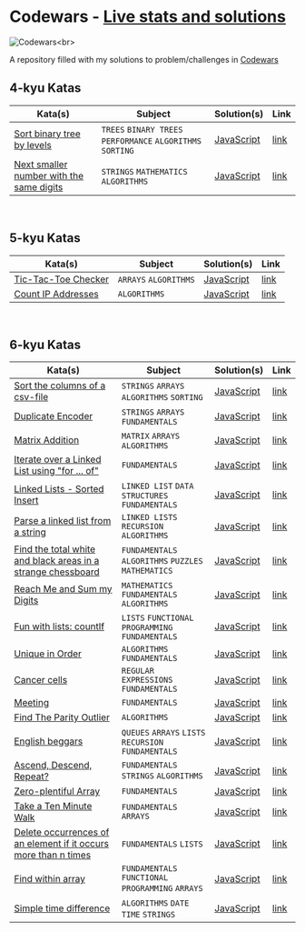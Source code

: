 # Codewars - [Live stats and solutions](https://www.codewars.com/users/juleanrod/stats)

![Codewars](https://github.r2v.ch/codewars?user=juleanrod&stroke=rgb(72,209,141))<br>

A repository filled with my solutions to problem/challenges in [Codewars](https://www.codewar.com)
<br>

## 4-kyu Katas
| Kata(s) | Subject | Solution(s) | Link |
|--|--|--|--|
| [Sort binary tree by levels](https://github.com/juleanrod/codewars/tree/main/javascript/4-kyu) | `TREES` `BINARY TREES` `PERFORMANCE` `ALGORITHMS` `SORTING` | [JavaScript](https://github.com/juleanrod/codewars/blob/main/javascript/4-kyu/sortBinaryTreebyLeves.js) | [link](https://www.codewars.com/kata/52bef5e3588c56132c0003bc) |
| [Next smaller number with the same digits](https://github.com/juleanrod/codewars/tree/main/javascript/4-kyu) | `STRINGS` `MATHEMATICS` `ALGORITHMS`| [JavaScript](https://github.com/juleanrod/codewars/blob/main/javascript/4-kyu/NextSmaller.js) | [link](https://www.codewars.com/kata/5659c6d896bc135c4c00021e) |

<br>

## 5-kyu Katas
| Kata(s) | Subject | Solution(s) | Link |
|--|--|--|--|
| [Tic-Tac-Toe Checker](https://github.com/juleanrod/codewars/tree/main/javascript/5-kyu) | `ARRAYS` `ALGORITHMS` | [JavaScript](https://github.com/juleanrod/codewars/blob/main/javascript/5-kyu/ticTacToe.js) | [link](https://www.codewars.com/kata/525caa5c1bf619d28c000335) |
| [Count IP Addresses](https://github.com/juleanrod/codewars/tree/main/javascript/5-kyu) | `ALGORITHMS` | [JavaScript](https://github.com/juleanrod/codewars/blob/main/javascript/5-kyu/CountIPAddresses.js) | [link](https://www.codewars.com/kata/526989a41034285187000de4) |

<br>

## 6-kyu Katas
| Kata(s) | Subject | Solution(s) | Link |
|--|--|--|--|
| [Sort the columns of a csv-file](https://github.com/juleanrod/codewars/tree/main/javascript/6-kyu) | `STRINGS` `ARRAYS` `ALGORITHMS` `SORTING` | [JavaScript](https://github.com/juleanrod/codewars/blob/main/javascript/6-kyu/sortColumnsCSVFile.js) | [link](https://www.codewars.com/kata/57f7f71a7b992e699400013f) |
| [Duplicate Encoder](https://github.com/juleanrod/codewars/tree/main/javascript/6-kyu) | `STRINGS` `ARRAYS` `FUNDAMENTALS` | [JavaScript](https://github.com/juleanrod/codewars/blob/main/javascript/6-kyu/duplicateEncoder.js) | [link](https://www.codewars.com/kata/54b42f9314d9229fd6000d9c) |
| [Matrix Addition](https://github.com/juleanrod/codewars/tree/main/javascript/6-kyu) | `MATRIX` `ARRAYS` `ALGORITHMS` | [JavaScript](https://github.com/juleanrod/codewars/blob/main/javascript/6-kyu/matrixAddition.js) | [link](https://www.codewars.com/kata/526233aefd4764272800036f) |
| [Iterate over a Linked List using "for ... of"](https://github.com/juleanrod/codewars/tree/main/javascript/6-kyu) | `FUNDAMENTALS` | [JavaScript](https://github.com/juleanrod/codewars/blob/main/javascript/6-kyu/linkedListIterator.js) | [link](https://www.codewars.com/kata/5a0928398ba914ca6b00002b) |
| [Linked Lists - Sorted Insert](https://github.com/juleanrod/codewars/tree/main/javascript/6-kyu) | `LINKED LIST` `DATA STRUCTURES` `FUNDAMENTALS` | [JavaScript](https://github.com/juleanrod/codewars/blob/main/javascript/6-kyu/LinkedListSortedInsert.js) | [link](https://www.codewars.com/kata/55cc33e97259667a08000044) |
| [Parse a linked list from a string](https://github.com/juleanrod/codewars/tree/main/javascript/6-kyu) | `LINKED LISTS` `RECURSION` `ALGORITHMS` | [JavaScript](https://github.com/juleanrod/codewars/blob/main/javascript/6-kyu/StringToLinkedList.js) | [link](https://www.codewars.com/kata/582c5382f000e535100001a7) |
| [Find the total white and black areas in a strange chessboard](https://github.com/juleanrod/codewars/tree/main/javascript/6-kyu) | `FUNDAMENTALS` `ALGORITHMS` `PUZZLES` `MATHEMATICS` | [JavaScript](https://github.com/juleanrod/codewars/blob/main/javascript/6-kyu/BlackAndWhiteArea.js) | [link](https://www.codewars.com/kata/6262f9f7afc4729d8f5bef48) |
| [Reach Me and Sum my Digits](https://github.com/juleanrod/codewars/tree/main/javascript/6-kyu) | `MATHEMATICS` `FUNDAMENTALS` `ALGORITHMS` | [JavaScript](https://github.com/juleanrod/codewars/blob/main/javascript/6-kyu/SumMyDigits.js) | [link](https://www.codewars.com/kata/55ffb44050558fdb200000a4) |
| [Fun with lists: countlf](https://github.com/juleanrod/codewars/tree/main/javascript/6-kyu) | `LISTS` `FUNCTIONAL PROGRAMMING` `FUNDAMENTALS`| [JavaScript](https://github.com/juleanrod/codewars/blob/main/javascript/6-kyu/FunWithLists.js) | [link](https://www.codewars.com/kata/5819081d056d4bdd410004f8) |
| [Unique in Order](https://github.com/juleanrod/codewars/tree/main/javascript/6-kyu) | `ALGORITHMS` `FUNDAMENTALS` | [JavaScript](https://github.com/juleanrod/codewars/blob/main/javascript/6-kyu/uniqueInOrder.js) | [link](https://www.codewars.com/kata/54e6533c92449cc251001667) |
| [Cancer cells](https://github.com/juleanrod/codewars/tree/main/javascript/6-kyu) | `REGULAR EXPRESSIONS` `FUNDAMENTALS` | [JavaScript](https://github.com/juleanrod/codewars/blob/main/javascript/6-kyu/cutCancerCells.js) | [link](https://www.codewars.com/kata/5931614bb2f657c18c0001c3) |
| [Meeting](https://github.com/juleanrod/codewars/tree/main/javascript/6-kyu) | `FUNDAMENTALS` | [JavaScript](https://github.com/juleanrod/codewars/blob/main/javascript/6-kyu/meeting.js) | [link](https://www.codewars.com/kata/59df2f8f08c6cec835000012) |
| [Find The Parity Outlier](https://github.com/juleanrod/codewars/tree/main/javascript/6-kyu) | `ALGORITHMS` | [JavaScript](https://github.com/juleanrod/codewars/blob/main/javascript/6-kyu/findOutlier.js) | [link](https://www.codewars.com/kata/5526fc09a1bbd946250002dc) |
| [English beggars](https://github.com/juleanrod/codewars/tree/main/javascript/6-kyu) | `QUEUES` `ARRAYS` `LISTS` `RECURSION` `FUNDAMENTALS` | [JavaScript](https://github.com/juleanrod/codewars/blob/main/javascript/6-kyu/beggars.js) | [link](https://www.codewars.com/kata/59590976838112bfea0000fa) |
| [Ascend, Descend, Repeat?](https://github.com/juleanrod/codewars/tree/main/javascript/6-kyu) | `FUNDAMENTALS` `STRINGS` `ALGORITHMS` | [JavaScript](https://github.com/juleanrod/codewars/blob/main/javascript/6-kyu/ascendDescend.js) | [link](https://www.codewars.com/kata/62ca07aaedc75c88fb95ee2f) |
| [Zero-plentiful Array](https://github.com/juleanrod/codewars/tree/main/javascript/6-kyu) | `FUNDAMENTALS` | [JavaScript](https://github.com/juleanrod/codewars/blob/main/javascript/6-kyu/zeroPlentiful.js) | [link](https://www.codewars.com/kata/59e270da7997cba3d3000041) |
| [Take a Ten Minute Walk](https://github.com/juleanrod/codewars/tree/main/javascript/6-kyu) | `FUNDAMENTALS` `ARRAYS` | [JavaScript](https://github.com/juleanrod/codewars/blob/main/javascript/6-kyu/isValidWalk.js) | [link](https://www.codewars.com/kata/54da539698b8a2ad76000228) |
| [Delete occurrences of an element if it occurs more than n times](https://github.com/juleanrod/codewars/tree/main/javascript/6-kyu) | `FUNDAMENTALS` `LISTS` | [JavaScript](https://github.com/juleanrod/codewars/blob/main/javascript/6-kyu/deleteNth.js) | [link](https://www.codewars.com/kata/554ca54ffa7d91b236000023) |
| [Find within array](https://github.com/juleanrod/codewars/tree/main/javascript/6-kyu) | `FUNDAMENTALS` `FUNCTIONAL PROGRAMMING` `ARRAYS` | [JavaScript](https://github.com/juleanrod/codewars/blob/main/javascript/6-kyu/findInArray.js) | [link](https://www.codewars.com/kata/51f082ba7297b8f07f000001) |
| [Simple time difference](https://github.com/juleanrod/codewars/tree/main/javascript/6-kyu) | `ALGORITHMS` `DATE TIME` `STRINGS` | [JavaScript](https://github.com/juleanrod/codewars/blob/main/javascript/6-kyu/getMinutes.js) | [link](https://www.codewars.com/kata/5b76a34ff71e5de9db0000f2) |

<br>
